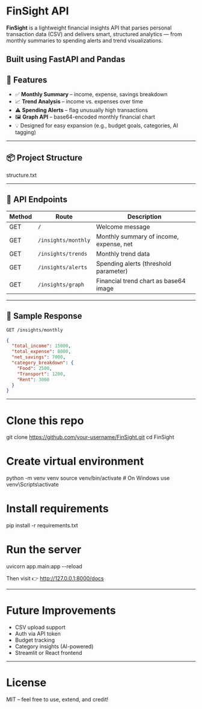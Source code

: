 # FinSight API

**FinSight** is a lightweight financial insights API that parses personal transaction data (CSV) and delivers smart, structured analytics — from monthly summaries to spending alerts and trend visualizations.

Built using **FastAPI** and **Pandas**
---

## 🚀 Features

- ✅ **Monthly Summary** – income, expense, savings breakdown
- 📈 **Trend Analysis** – income vs. expenses over time
- ⚠️ **Spending Alerts** – flag unusually high transactions
- 🖼 **Graph API** – base64-encoded monthly financial chart
- 💡 Designed for easy expansion (e.g., budget goals, categories, AI tagging)

---

## 📦 Project Structure
structure.txt

---

## 🔌 API Endpoints

| Method | Route                | Description                                |
|--------|----------------------|--------------------------------------------|
| GET    | `/`                  | Welcome message                            |
| GET    | `/insights/monthly`  | Monthly summary of income, expense, net    |
| GET    | `/insights/trends`   | Monthly trend data                         |
| GET    | `/insights/alerts`   | Spending alerts (threshold parameter)      |
| GET    | `/insights/graph`    | Financial trend chart as base64 image      |

---

## 🧪 Sample Response

`GET /insights/monthly`

```json
{
  "total_income": 15000,
  "total_expense": 8000,
  "net_savings": 7000,
  "category_breakdown": {
    "Food": 2500,
    "Transport": 1200,
    "Rent": 3000
  }
}
```
---
# Clone this repo
git clone https://github.com/your-username/FinSight.git
cd FinSight

# Create virtual environment
python -m venv venv
source venv/bin/activate  # On Windows use venv\Scripts\activate

# Install requirements
pip install -r requirements.txt

# Run the server
uvicorn app.main:app --reload

Then visit 👉 http://127.0.0.1:8000/docs

---

# Future Improvements
- CSV upload support
- Auth via API token
- Budget tracking
- Category insights (AI-powered)
- Streamlit or React frontend

---

# License
MIT – feel free to use, extend, and credit!
